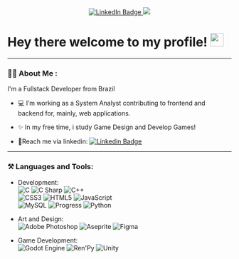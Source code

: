 <div id="badges" align="center">
  <a href="https://www.linkedin.com/in/felipe-roveroni">
    <img src="https://img.shields.io/badge/LinkedIn-blue?style=for-the-badge&logo=linkedin&logoColor=white" alt="LinkedIn Badge"/>  
  </a>
  <a href="https://felipe-roveroni.itch.io">
    <img src="https://img.shields.io/static/v1?style=for-the-badge&message=Itch.io&color=FA5C5C&logo=Itch.io&logoColor=FFFFFF&label=">
  </a>
  <br>
  <img src="https://komarev.com/ghpvc/?username=FelipeRoveroniLima&style=flat-square&color=blue" alt=""/>
</div>

<h1>
  Hey there welcome to my profile!
  <img src="https://media.giphy.com/media/hvRJCLFzcasrR4ia7z/giphy.gif" width="30px"/>
</h1>

---

### 👨‍💻 About Me :
I'm a Fullstack Developer from Brazil
- 💻 I’m working as a System Analyst contributing to frontend and backend for, mainly, web applications.

- ✨ In my free time, i study Game Design and Develop Games!

- 📩Reach me via linkedin: [![Linkedin Badge](https://img.shields.io/badge/-Felipe_Roveroni-blue?style=flat&logo=Linkedin&logoColor=white)](https://www.linkedin.com/in/felipe-roveroni)

---
### ⚒ Languages and Tools:

- Development: <br>
![C](https://img.shields.io/static/v1?style=for-the-badge&message=C&color=222222&logo=C&logoColor=A8B9CC&label=) 
![C Sharp](https://img.shields.io/static/v1?style=for-the-badge&message=C+Sharp&color=512BD4&logo=C+Sharp&logoColor=FFFFFF&label=) 
![C++](https://img.shields.io/static/v1?style=for-the-badge&message=C%2B%2B&color=00599C&logo=C%2B%2B&logoColor=FFFFFF&label=) <br>
![CSS3](https://img.shields.io/static/v1?style=for-the-badge&message=CSS3&color=1572B6&logo=CSS3&logoColor=FFFFFF&label=) 
![HTML5](https://img.shields.io/static/v1?style=for-the-badge&message=HTML5&color=E34F26&logo=HTML5&logoColor=FFFFFF&label=) 
![JavaScript](https://img.shields.io/static/v1?style=for-the-badge&message=JavaScript&color=222222&logo=JavaScript&logoColor=F7DF1E&label=) <br>
![MySQL](https://img.shields.io/static/v1?style=for-the-badge&message=MySQL&color=4479A1&logo=MySQL&logoColor=FFFFFF&label=) 
![Progress](https://img.shields.io/static/v1?style=for-the-badge&message=Progress&color=222222&logo=Progress&logoColor=5CE500&label=) 
![Python](https://img.shields.io/static/v1?style=for-the-badge&message=Python&color=3776AB&logo=Python&logoColor=FFFFFF&label=) 

- Art and Design: <br>
![Adobe Photoshop](https://img.shields.io/static/v1?style=for-the-badge&message=Adobe+Photoshop&color=31A8FF&logo=Adobe+Photoshop&logoColor=FFFFFF&label=)
![Aseprite](https://img.shields.io/static/v1?style=for-the-badge&message=Aseprite&color=7D929E&logo=Aseprite&logoColor=FFFFFF&label=) 
![Figma](https://img.shields.io/static/v1?style=for-the-badge&message=Figma&color=F24E1E&logo=Figma&logoColor=FFFFFF&label=) 

- Game Development: <br>
![Godot Engine](https://img.shields.io/static/v1?style=for-the-badge&message=Godot+Engine&color=478CBF&logo=Godot+Engine&logoColor=FFFFFF&label=)
![Ren'Py](https://img.shields.io/static/v1?style=for-the-badge&message=Ren%27Py&color=222222&logo=Ren%27Py&logoColor=FF7F7F&label=)
![Unity](https://img.shields.io/static/v1?style=for-the-badge&message=Unity&color=000000&logo=Unity&logoColor=FFFFFF&label=)

